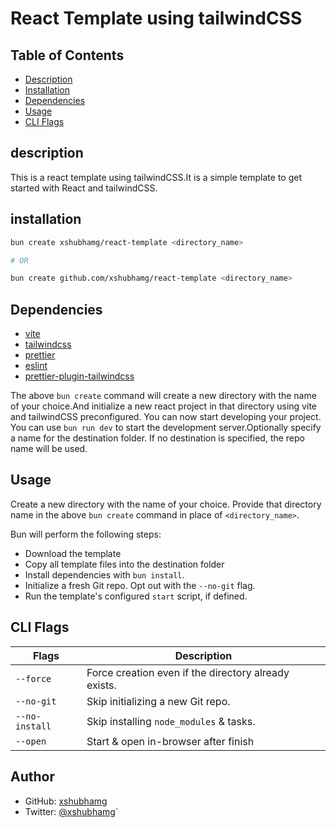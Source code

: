 # React Template using tailwindCSS

## Table of Contents

- [Description](#description)
- [Installation](#installation)
- [Dependencies](#dependencies)
- [Usage](#usage)
- [CLI Flags](#cli-flags)

## description

This is a react template using tailwindCSS.It is a simple template to get started with React and tailwindCSS.

## installation

```bash
bun create xshubhamg/react-template <directory_name>

# OR

bun create github.com/xshubhamg/react-template <directory_name>
```

## Dependencies

- [vite](https://vitejs.dev/)
- [tailwindcss](https://tailwindcss.com/)
- [prettier](https://prettier.io/)
- [eslint](https://eslint.org/)
- [prettier-plugin-tailwindcss](https://github.com/tailwindlabs/prettier-plugin-tailwindcss)

The above `bun create` command will create a new directory with the name of your choice.And initialize
a new react project in that directory using vite and tailwindCSS preconfigured. You can now start
developing your project.
You can use `bun run dev` to start the development server.Optionally specify a name for the destination
folder. If no destination is specified, the repo name will be used.

## Usage

Create a new directory with the name of your choice. Provide that directory name in the above `bun create`
command in place of `<directory_name>`.

Bun will perform the following steps:

- Download the template
- Copy all template files into the destination folder
- Install dependencies with `bun install`.
- Initialize a fresh Git repo. Opt out with the `--no-git` flag.
- Run the template's configured `start` script, if defined.

## CLI Flags

| Flags          | Description                                          |
| -------------- | ---------------------------------------------------- |
| `--force`      | Force creation even if the directory already exists. |
| `--no-git`     | Skip initializing a new Git repo.                    |
| `--no-install` | Skip installing `node_modules` & tasks.              |
| `--open`       | Start & open in-browser after finish                 |

## Author

- GitHub: [xshubhamg](https://github.com/xshubhamg)
- Twitter: [@xshubhamg](https://twitter.com/codin_nerd)`
